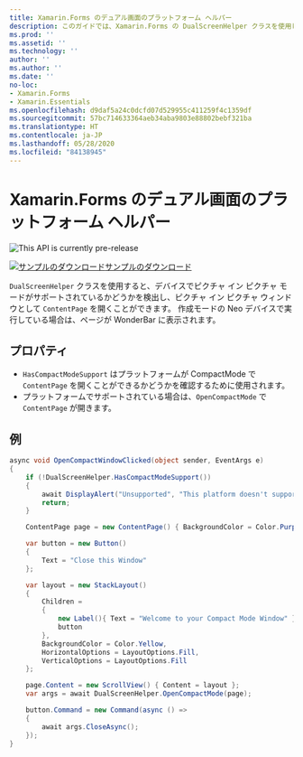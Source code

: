 ```yaml
---
title: Xamarin.Forms のデュアル画面のプラットフォーム ヘルパー
description: このガイドでは、Xamarin.Forms の DualScreenHelper クラスを使用して Surface Duo や Surface Neo などのデュアル画面デバイスのアプリ エクスペリエンスを最適化する方法について説明します。
ms.prod: ''
ms.assetid: ''
ms.technology: ''
author: ''
ms.author: ''
ms.date: ''
no-loc:
- Xamarin.Forms
- Xamarin.Essentials
ms.openlocfilehash: d9daf5a24c0dcfd07d529955c411259f4c1359df
ms.sourcegitcommit: 57bc714633364aeb34aba9803e88802bebf321ba
ms.translationtype: HT
ms.contentlocale: ja-JP
ms.lasthandoff: 05/28/2020
ms.locfileid: "84138945"
---
```

# <a name="xamarinforms-dual-screen-platform-helpers"></a>Xamarin.Forms のデュアル画面のプラットフォーム ヘルパー

![](~/media/shared/preview.png "This API is currently pre-release")

[![サンプルのダウンロード](~/media/shared/download.png)サンプルのダウンロード](https://docs.microsoft.com/samples/xamarin/xamarin-forms-samples/userinterface-dualscreendemos/)

`DualScreenHelper` クラスを使用すると、デバイスでピクチャ イン ピクチャ モードがサポートされているかどうかを検出し、ピクチャ イン ピクチャ ウィンドウとして `ContentPage` を開くことができます。 作成モードの Neo デバイスで実行している場合は、ページが WonderBar に表示されます。

## <a name="properties"></a>プロパティ

- `HasCompactModeSupport` はプラットフォームが CompactMode で `ContentPage` を開くことができるかどうかを確認するために使用されます。
- プラットフォームでサポートされている場合は、`OpenCompactMode` で `ContentPage` が開きます。

## <a name="example"></a>例

```csharp
async void OpenCompactWindowClicked(object sender, EventArgs e)
{
    if (!DualScreenHelper.HasCompactModeSupport())
    {
        await DisplayAlert("Unsupported", "This platform doesn't support this feature", "Ok");
        return;
    }

    ContentPage page = new ContentPage() { BackgroundColor = Color.Purple };

    var button = new Button()
    {
        Text = "Close this Window"
    };

    var layout = new StackLayout()
    {
        Children =
        {
            new Label(){ Text = "Welcome to your Compact Mode Window" },
            button
        },
        BackgroundColor = Color.Yellow,
        HorizontalOptions = LayoutOptions.Fill,
        VerticalOptions = LayoutOptions.Fill
    };

    page.Content = new ScrollView() { Content = layout };
    var args = await DualScreenHelper.OpenCompactMode(page);

    button.Command = new Command(async () =>
    {
        await args.CloseAsync();
    });
}
```
